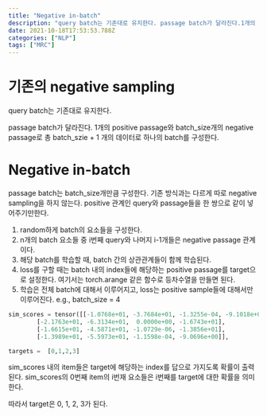 ```yaml
---
title: "Negative in-batch"
description: "query batch는 기존대로 유지한다. passage batch가 달라진다.1개의 positive passage와 batch_size개의 negative passage로 총 batch_szie + 1 개의 데이터로 하나의 batch를 구성한다.passage batc"
date: 2021-10-18T17:53:53.788Z
categories: ["NLP"]
tags: ["MRC"]
---
```

# 기존의 negative sampling

query batch는 기존대로 유지한다. 

passage batch가 달라진다.
1개의 positive passage와 batch_size개의 negative passage로 총 batch_szie + 1 개의 데이터로 하나의 batch를 구성한다.

# Negative in-batch

passage batch는 batch_size개만큼 구성한다. 기존 방식과는 다르게 따로 negative sampling을 하지 않는다. positive 관계인 query와 passage들을 한 쌍으로 같이 넣어주기만한다.

1. random하게 batch의 요소들을 구성한다.
2. n개의 batch 요소들 중 i번째 query와 나머지 i-1개들은 negative passage 관계이다.
3. 해당 batch를 학습할 때, batch 간의 상관관계들이 함께 학습된다.
4. loss를 구할 때는 batch 내의 index들에 해당하는 positive passage를 target으로 설정한다. 여기서는 torch.arange 같은 함수로 등차수열을 만들면 된다.
5. 학습은 전체 batch에 대해서 이루어지고, loss는 positive sample들에 대해서만 이루어진다.
e.g., batch_size = 4
```py
sim_scores = tensor([[-1.0768e+01, -3.7684e+01, -1.3255e-04, -9.1018e+00],
        [-2.1763e+01, -6.3134e+01,  0.0000e+00, -1.6743e+01],
        [-1.6615e+01, -4.5871e+01, -1.0729e-06, -1.3856e+01],
        [-1.3989e+01, -5.5973e+01, -1.1598e-04, -9.0696e+00]],

targets =  [0,1,2,3]
```
sim_scores 내의 item들은 target에 해당하는 index를 답으로 가지도록 확률이 출력된다. sim_scores의 0번째 item의 i번재 요소들은 i번째를 target에 대한 확률을 의미한다.

따라서 target은 0, 1, 2, 3가 된다.
